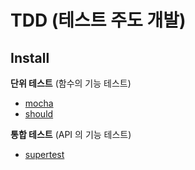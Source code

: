 # TDD (테스트 주도 개발)

## Install

**단위 테스트** (함수의 기능 테스트)

-   [mocha](https://github.com/mochajs/mocha)
-   [should](https://github.com/tj/should.js)

**통합 테스트** (API 의 기능 테스트)

-   [supertest](https://github.com/visionmedia/supertest)
